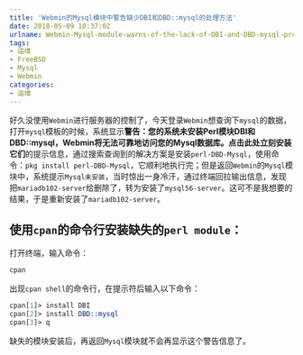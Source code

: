 ```yaml
---
title: 'Webmin的Mysql模块中警告缺少DBI和DBD::mysql的处理方法'
date: 2018-05-09 10:37:02
urlname: Webmin-Mysql-module-warns-of-the-lack-of-DBI-and-DBD-mysql-processing
tags: 
- 运维
- FreeBSD
- Mysql
- Webmin
categories: 
- 运维
---
```


好久没使用`Webmin`进行服务器的控制了，今天登录`Webmin`想查询下`mysql`的数据，打开`mysql`模板的时候，系统显示**警告：您的系统未安装Perl模块DBI和DBD::mysql，Webmin将无法可靠地访问您的Mysql数据库。点击此处立刻安装它们**的提示信息，通过搜索查询到的解决方案是安装`perl-DBD-Mysql`，使用命令：`pkg install perl-DBD-Mysql`，它顺利地执行完；但是返回`Webmin`的`Mysql`模块中，系统提示`Mysql未安装`，当时惊出一身冷汗，通过终端回拉输出信息，发现把`mariadb102-server`给删除了，转为安装了`mysql56-server`。这可不是我想要的结果，于是重新安装了`mariadb102-server`。

## 使用`cpan`的命令行安装缺失的`perl module`：

打开终端，输入命令：

```bash
cpan
```

出现`cpan shell`的命令行，在提示符后输入以下命令：

```perl
cpan[1]> install DBI
cpan[2]> install DBD::mysql
cpan[3]> q
```

缺失的模块安装后，再返回`Mysql`模块就不会再显示这个警告信息了。